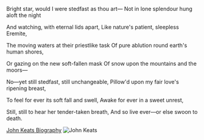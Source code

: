 <!DOCTYPE html>
<html>
    <head>
    <meta charset="utf-8">
    <title>“Bright star, would I were stedfast as thou art”</title>
  </head>
    <body>
  <p>Bright star, would I were stedfast as thou art—
         Not in lone splendour hung aloft the night</p>
<p>And watching, with eternal lids apart,
         Like nature's patient, sleepless Eremite,</p>
<p>The moving waters at their priestlike task
         Of pure ablution round earth's human shores,</p>
<p>Or gazing on the new soft-fallen mask
         Of snow upon the mountains and the moors—</p>
<p>No—yet still stedfast, still unchangeable,
         Pillow'd upon my fair love's ripening breast,</p>
<p>To feel for ever its soft fall and swell,
         Awake for ever in a sweet unrest,</p>
<p>Still, still to hear her tender-taken breath,
And so live ever—or else swoon to death.</p>
    </p>
     <a href="https://www.poetryfoundation.org/poets/john-keats">John Keats Biography</a>

  <img src="https://upload.wikimedia.org/wikipedia/commons/1/1a/John_Keats_by_William_Hilton.jpg" alt="John Keats">
    </body>
</html>


